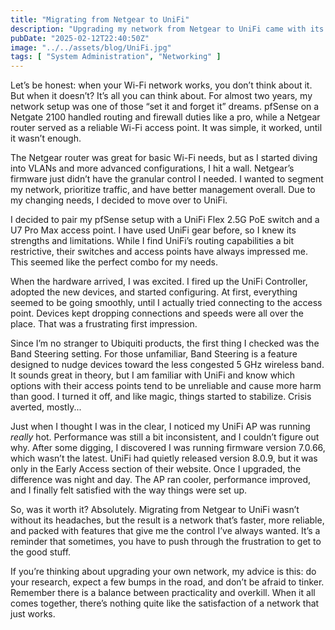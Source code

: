 ```yaml
---
title: "Migrating from Netgear to UniFi"
description: "Upgrading my network from Netgear to UniFi came with its challenges, but the result is a faster, more reliable, and feature-rich setup that was worth the effort. Come with me through the journey of upgrading my home network!"
pubDate: "2025-02-12T22:40:50Z"
image: "../../assets/blog/UniFi.jpg"
tags: [ "System Administration", "Networking" ]
---
```


Let’s be honest: when your Wi-Fi network works, you don’t think about it. But when it doesn’t? It’s all you can think about. For almost two years, my network setup was one of those “set it and forget it” dreams. pfSense on a Netgate 2100 handled routing and firewall duties like a pro, while a Netgear router served as a reliable Wi-Fi access point. It was simple, it worked, until it wasn’t enough.

The Netgear router was great for basic Wi-Fi needs, but as I started diving into VLANs and more advanced configurations, I hit a wall. Netgear’s firmware just didn’t have the granular control I needed. I wanted to segment my network, prioritize traffic, and have better management overall. Due to my changing needs, I decided to move over to UniFi.

I decided to pair my pfSense setup with a UniFi Flex 2.5G PoE switch and a U7 Pro Max access point. I have used UniFi gear before, so I knew its strengths and limitations. While I find UniFi’s routing capabilities a bit restrictive, their switches and access points have always impressed me. This seemed like the perfect combo for my needs.

When the hardware arrived, I was excited. I fired up the UniFi Controller, adopted the new devices, and started configuring. At first, everything seemed to be going smoothly, until I actually tried connecting to the access point. Devices kept dropping connections and speeds were all over the place. That was a frustrating first impression.

Since I’m no stranger to Ubiquiti products, the first thing I checked was the Band Steering setting. For those unfamiliar, Band Steering is a feature designed to nudge devices toward the less congested 5 GHz wireless band. It sounds great in theory, but I am familiar with UniFi and know which options with their access points tend to be unreliable and cause more harm than good. I turned it off, and like magic, things started to stabilize. Crisis averted, mostly...

Just when I thought I was in the clear, I noticed my UniFi AP was running *really* hot. Performance was still a bit inconsistent, and I couldn’t figure out why. After some digging, I discovered I was running firmware version 7.0.66, which wasn’t the latest. UniFi had quietly released version 8.0.9, but it was only in the Early Access section of their website. Once I upgraded, the difference was night and day. The AP ran cooler, performance improved, and I finally felt satisfied with the way things were set up.

So, was it worth it? Absolutely. Migrating from Netgear to UniFi wasn’t without its headaches, but the result is a network that’s faster, more reliable, and packed with features that give me the control I’ve always wanted. It’s a reminder that sometimes, you have to push through the frustration to get to the good stuff.

If you’re thinking about upgrading your own network, my advice is this: do your research, expect a few bumps in the road, and don’t be afraid to tinker. Remember there is a balance between practicality and overkill. When it all comes together, there’s nothing quite like the satisfaction of a network that just works.